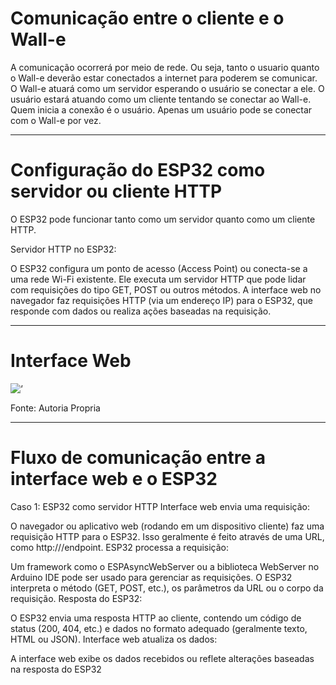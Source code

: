 # Comunicação entre o cliente e o Wall-e

A comunicação ocorrerá por meio de rede. Ou seja, tanto o usuario quanto o Wall-e deverão estar conectados a internet para poderem se comunicar. O Wall-e atuará como um servidor esperando o usuário se conectar a ele. O usuário estará atuando como um cliente tentando se conectar ao Wall-e. Quem inicia a conexão é o usuário. Apenas um usuário pode se conectar com o Wall-e por vez.

---

# Configuração do ESP32 como servidor ou cliente HTTP
O ESP32 pode funcionar tanto como um servidor quanto como um cliente HTTP.

Servidor HTTP no ESP32:

O ESP32 configura um ponto de acesso (Access Point) ou conecta-se a uma rede Wi-Fi existente.
Ele executa um servidor HTTP que pode lidar com requisições do tipo GET, POST ou outros métodos.
A interface web no navegador faz requisições HTTP (via um endereço IP) para o ESP32, que responde com dados ou realiza ações baseadas na requisição.

---

# Interface Web

![‘](https://github.com/user-attachments/assets/523d2ef2-c862-43a9-a1d5-8c1aeb8f112d)

Fonte: Autoria Propria

---

# Fluxo de comunicação entre a interface web e o ESP32
Caso 1: ESP32 como servidor HTTP
Interface web envia uma requisição:

O navegador ou aplicativo web (rodando em um dispositivo cliente) faz uma requisição HTTP para o ESP32.
Isso geralmente é feito através de uma URL, como http://<ip-do-esp32>/endpoint.
ESP32 processa a requisição:

Um framework como o ESPAsyncWebServer ou a biblioteca WebServer no Arduino IDE pode ser usado para gerenciar as requisições.
O ESP32 interpreta o método (GET, POST, etc.), os parâmetros da URL ou o corpo da requisição.
Resposta do ESP32:

O ESP32 envia uma resposta HTTP ao cliente, contendo um código de status (200, 404, etc.) e dados no formato adequado (geralmente texto, HTML ou JSON).
Interface web atualiza os dados:

A interface web exibe os dados recebidos ou reflete alterações baseadas na resposta do ESP32

